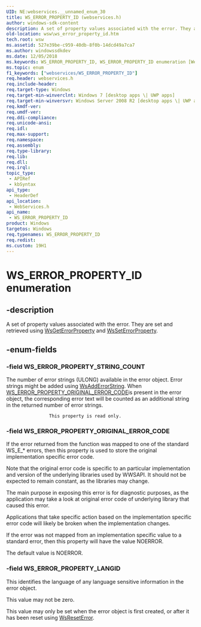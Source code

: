 ```yaml
---
UID: NE:webservices.__unnamed_enum_30
title: WS_ERROR_PROPERTY_ID (webservices.h)
author: windows-sdk-content
description: A set of property values associated with the error. They are set and retrieved using WsGetErrorProperty and WsSetErrorProperty.
old-location: wsw\ws_error_property_id.htm
tech.root: wsw
ms.assetid: 527e39be-c959-40db-8f0b-14dcd49a7ca7
ms.author: windowssdkdev
ms.date: 12/05/2018
ms.keywords: WS_ERROR_PROPERTY_ID, WS_ERROR_PROPERTY_ID enumeration [Web Services for Windows], WS_ERROR_PROPERTY_LANGID, WS_ERROR_PROPERTY_ORIGINAL_ERROR_CODE, WS_ERROR_PROPERTY_STRING_COUNT, webservices/WS_ERROR_PROPERTY_ID, webservices/WS_ERROR_PROPERTY_LANGID, webservices/WS_ERROR_PROPERTY_ORIGINAL_ERROR_CODE, webservices/WS_ERROR_PROPERTY_STRING_COUNT, wsw.ws_error_property_id
ms.topic: enum
f1_keywords: ["webservices/WS_ERROR_PROPERTY_ID"]
req.header: webservices.h
req.include-header: 
req.target-type: Windows
req.target-min-winverclnt: Windows 7 [desktop apps \| UWP apps]
req.target-min-winversvr: Windows Server 2008 R2 [desktop apps \| UWP apps]
req.kmdf-ver: 
req.umdf-ver: 
req.ddi-compliance: 
req.unicode-ansi: 
req.idl: 
req.max-support: 
req.namespace: 
req.assembly: 
req.type-library: 
req.lib: 
req.dll: 
req.irql: 
topic_type:
 - APIRef
 - kbSyntax
api_type:
 - HeaderDef
api_location:
 - WebServices.h
api_name:
 - WS_ERROR_PROPERTY_ID
product: Windows
targetos: Windows
req.typenames: WS_ERROR_PROPERTY_ID
req.redist: 
ms.custom: 19H1
---
```


# WS_ERROR_PROPERTY_ID enumeration


## -description


A set of property values associated with the error.  They are set
                and retrieved using <a href="https://docs.microsoft.com/windows/desktop/api/webservices/nf-webservices-wsgeterrorproperty">WsGetErrorProperty</a> and 
                <a href="https://docs.microsoft.com/windows/desktop/api/webservices/nf-webservices-wsseterrorproperty">WsSetErrorProperty</a>.
            


## -enum-fields




### -field WS_ERROR_PROPERTY_STRING_COUNT

The number of error strings (ULONG) available in the error object. Error strings 
                    might be added using <a href="https://docs.microsoft.com/windows/desktop/api/webservices/nf-webservices-wsadderrorstring">WsAddErrorString</a>. When <a href="https://docs.microsoft.com/windows/desktop/api/webservices/ne-webservices-ws_error_property_id">WS_ERROR_PROPERTY_ORIGINAL_ERROR_CODE</a>is present in the error object, the corresponding error text will be counted as an
                    additional string in the returned number of error strings. 
                

                    This property is read only.

                


### -field WS_ERROR_PROPERTY_ORIGINAL_ERROR_CODE

If the error returned from the function was mapped to one of the 
                    standard WS_E_* errors, then this property is used to store the original
                    implementation specific error code.
                

Note that the original error code is specific to an particular implementation and version of the underlying libraries used by WWSAPI. It should not be 
                    expected to remain constant, as the libraries may change.  


The main purpose in exposing this error is for diagnostic purposes, as the application may
                    take a look at original error code of underlying library that caused this error.


Applications that take specific action based on the implementation
                    specific error code will likely be broken when the implementation changes.
                

If the error was not mapped from an implementation specific value 
                    to a standard error, then this property will have the value NOERROR.                
                

The default value is NOERROR.
                
                


### -field WS_ERROR_PROPERTY_LANGID

This identifies the language of any language sensitive information
                    in the error object.
                

This value may not be zero.
                

This value may only be set when the error object is first created, or
                    after it has been reset using <a href="https://docs.microsoft.com/windows/desktop/api/webservices/nf-webservices-wsreseterror">WsResetError</a>.
                

